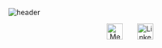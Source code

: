 ![header](https://capsule-render.vercel.app/api?type=waving&height=300&color=_custom_gradient=0:388E3C,100:388E3C&text=Jassiel%20Castro&textBg=false&fontColor=ffffff&desc=Android%20Dev&descAlignY=65)

<!-- Social icons section -->
<p align="center">
  <a href="https://jassielcastro.medium.com/"><img width="32px" alt="Medium" title="Medium" src="https://github.com/jassielcastro/jassielcastro/assets/34942375/398b3478-e925-4ced-8e82-33c9436b40ac"/></a>
  &#8287;&#8287;&#8287;&#8287;&#8287;
  <a href="https://www.linkedin.com/in/jassiel-castro/"><img width="32px" alt="LinkedIn" title="LinkedIn" src="https://github.com/jassielcastro/jassielcastro/assets/34942375/289ccccf-3911-4620-a6b8-7d7b2425a811"/></a>
  &#8287;&#8287;&#8287;&#8287;&#8287;
</p>
